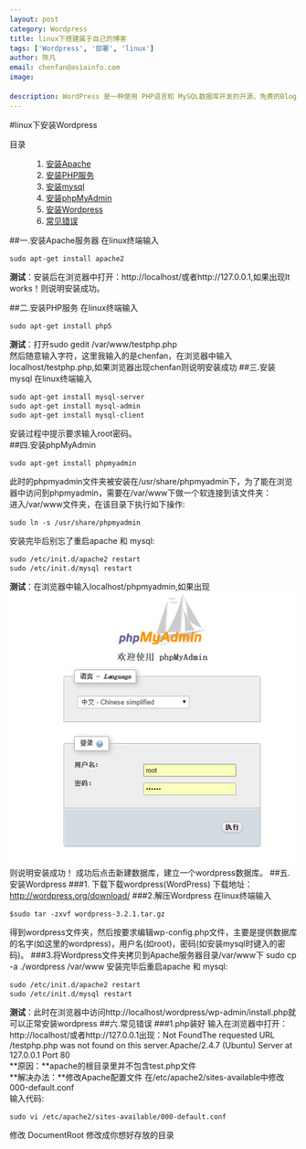 ```yaml
---
layout: post
category: Wordpress
title: linux下搭建属于自己的博客
tags: ['Wordpress', '部署', 'linux']
author: 陈凡
email: chenfan@asiainfo.com
image: 

description: WordPress 是一种使用 PHP语言和 MySQL数据库开发的开源、免费的Blog（博客，网志）引擎，用户可以在支持 PHP 和 MySQL 数据库的服务器上建立自己的 Blog。WordPress 是一个功能非常强大的博客系统，插件众多，易于扩充功能。安装和使用都非常方便。目前 WordPress 已经成为主流的 Blog 搭建平台。
---
```

#linux下安装Wordpress

<div class="code fl">
    <dl>
    <dt>目录</dt>
    <dd>
    <ol>
        <li><a href="#1">安装Apache</a></li>
        <li><a href="#2">安装PHP服务</a></li>
        <li><a href="#3">安装mysql</a></li>
        <li><a href="#4">安装phpMyAdmin</a></li>
        <li><a href="#5">安装Wordpress</a></li>
        <li><a href="#6">常见错误</a></li>
    </ol>
    </dd>
    </dl>

##一.<a name="1"></a>安装Apache服务器
在linux终端输入<br>
	
    sudo apt-get install apache2
**测试**：安装后在浏览器中打开：http://localhost/或者http://127.0.0.1,如果出现It works！则说明安装成功。

##二.<a name="2"></a>安装PHP服务
在linux终端输入

    sudo apt-get install php5
**测试**：打开sudo gedit /var/www/testphp.php<br>
  然后随意输入字符，这里我输入的是chenfan，在浏览器中输入localhost/testphp.php,如果浏览器出现chenfan则说明安装成功
##三.<a name="3"></a>安装mysql
在linux终端输入

	sudo apt-get install mysql-server
	sudo apt-get install mysql-admin
	sudo apt-get install mysql-client
安装过程中提示要求输入root密码。  
##四.<a name="4"></a>安装phpMyAdmin

	sudo apt-get install phpmyadmin
此时的phpmyadmin文件夹被安装在/usr/share/phpmyadmin下，为了能在浏览器中访问到phpmyadmin，需要在/var/www下做一个软连接到该文件夹：  
  进入/var/www文件夹，在该目录下执行如下操作:

	sudo ln -s /usr/share/phpmyadmin
安装完毕后别忘了重启apache 和 mysql:

    sudo /etc/init.d/apache2 restart
    sudo /etc/init.d/mysql restart
**测试**：在浏览器中输入localhost/phpmyadmin,如果出现  
 ![phpmyadmin](\images\post\phpmyadmin.jpg)  
则说明安装成功！
成功后点击新建数据库，建立一个wordpress数据库。
##五.<a name="5"></a>安装Wordpress
###1. 下载下载wordpress(WordPress)
下载地址：  
http://wordpress.org/download/
###2.解压Wordpress
在linux终端输入

	$sudo tar -zxvf wordpress-3.2.1.tar.gz
得到wordpress文件夹，然后按要求编辑wp-config.php文件，主要是提供数据库的名字(如这里的wordpress)，用户名(如root)，密码(如安装mysql时键入的密码)。
###3.将Wordpress文件夹拷贝到Apache服务器目录/var/www下
	sudo cp -a ./wordpress /var/www
安装完毕后重启apache 和 mysql:

    sudo /etc/init.d/apache2 restart
    sudo /etc/init.d/mysql restart
**测试**：此时在浏览器中访问http://localhost/wordpress/wp-admin/install.php就可以正常安装wordpress
##六.<a name="6"></a>常见错误
###1.php装好 输入在浏览器中打开：http://localhost/或者http://127.0.0.1出现：Not FoundThe requested URL /testphp.php was not found on this server.Apache/2.4.7 (Ubuntu) Server at 127.0.0.1 Port 80  
**原因：**apache的根目录里并不包含test.php文件  
**解决办法：**修改Apache配置文件
在/etc/apache2/sites-available中修改000-default.conf  
输入代码:

	sudo vi /etc/apache2/sites-available/000-default.conf
修改 DocumentRoot 修改成你想好存放的目录